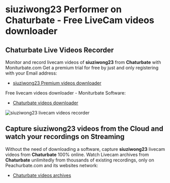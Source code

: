 # siuziwong23 Performer on Chaturbate - Free LiveCam videos downloader

## Chaturbate Live Videos Recorder

Monitor and record livecam videos of **siuziwong23** from **Chaturbate** with Moniturbate.com
Get a premium trial for free by just and only registering with your Email address:
* [siuziwong23 Premium videos downloader](https://moniturbate.com/request-demo-licence-key.html)

Free livecam videos downloader - Moniturbate Software:
* [Chaturbate videos downloader](https://moniturbate.com/moniturbate-download-software.html)

![siuziwong23 livecam videos recorder](https://peachurnet.com/templates/moniturbate-software.png)


## Capture siuziwong23 videos from the Cloud and watch your recordings on Streaming

Without the need of downloading a software, capture **siuziwong23** livecam videos from **Chaturbate** 100% online.
Watch Livecam archives from **Chaturbate** unlimitedly from thousands of existing recordings, only on Peachurbate.com and its websites network:
* [Chaturbate videos archives](https://peachurnet.com/)